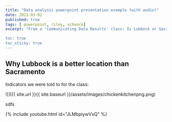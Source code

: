 ```yaml
---
title: "Data analysis powerpoint presentation example (with audio)"
date: 2023-03-02
published: true
tags: [ powerpoint, riley, schenck]
excerpt: "From a 'Communicating Data Results' class: Is Lubbock or Sacramento a better location for a new fast food restaurant? 

toc: true
toc_sticky: true
---
```


## Why Lubbock is a better location than Sacramento

Indicators we were told to for the class:



![]({{ site.url }}{{ site.baseurl }}/assets/images/chickenkitchenpng.png)

sdfs

{% include youtube.html id=”JLMbpiywVxQ” %}

